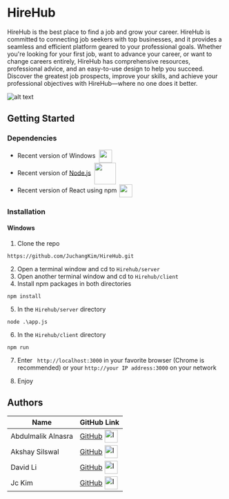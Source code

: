 # HireHub

HireHub is the best place to find a job and grow your career. HireHub is committed to connecting job seekers with top businesses, and it provides a seamless and efficient platform geared to your professional goals. Whether you're looking for your first job, want to advance your career, or want to change careers entirely, HireHub has comprehensive resources, professional advice, and an easy-to-use design to help you succeed. Discover the greatest job prospects, improve your skills, and achieve your professional objectives with HireHub—where no one does it better.

![alt text](https://imgur.com/jdZqRUV.png "HireHub homepage")

## Getting Started

### Dependencies

* Recent version of Windows<img src="https://img.icons8.com/?size=100&id=gXoJoyTtYXFg&format=png&color=000000" style="vertical-align: middle; margin-left: 8px;" width="30" height="30"/>
* Recent version of [Node.js](https://nodejs.org/en/)<img src="https://img.icons8.com/?size=100&id=54087&format=png&color=000000" style="vertical-align: middle; margin-left: 8px;" width="50" height="50"/>
* Recent version of React using npm<img src="https://img.icons8.com/?size=100&id=123603&format=png&color=000000" style="vertical-align: middle; margin-left: 6px;"  width="30" height="30"/>


### Installation

#### Windows
1. Clone the repo
```
https://github.com/JuchangKim/HireHub.git
```
2. Open a terminal window and cd to `Hirehub/server`
3. Open another terminal window and cd to `Hirehub/client`
4. Install npm packages in both directories
```
npm install
```
5. In the `Hirehub/server` directory 
```
node .\app.js
```
6. In the `Hirehub/client` directory 
```
npm run
```
7. Enter ` http://localhost:3000` in your favorite browser (Chrome is recommended) or your `http://your IP address:3000` on your network

8. Enjoy


## Authors

| Name               | GitHub Link                                                                                                                       |
|--------------------|-----------------------------------------------------------------------------------------------------------------------------------|
| Abdulmalik Alnasra | <div style="display: flex; align-items: center;"> <a href="https://github.com/Abdul-was-here">GitHub</a> <img src="https://img.icons8.com/?size=100&id=16318&format=png&color=000000" alt="Icon" width="30" height="30" style="margin-left: 5px;"/> </div> |
| Akshay Silswal     | <div style="display: flex; align-items: center;"> <a href="https://github.com/AkkiSilswal">GitHub</a> <img src="https://img.icons8.com/?size=100&id=16318&format=png&color=000000" alt="Icon" width="30" height="30" style="margin-left: 5px;"/> </div> |
| David Li           | <div style="display: flex; align-items: center;"> <a href="https://github.com/ljld12315">GitHub</a> <img src="https://img.icons8.com/?size=100&id=16318&format=png&color=000000" alt="Icon" width="30" height="30" style="margin-left: 5px;"/> </div> |
| Jc Kim             | <div style="display: flex; align-items: center;"> <a href="https://github.com/JuchangKim">GitHub</a> <img src="https://img.icons8.com/?size=100&id=16318&format=png&color=000000" alt="Icon" width="30" height="30" style="margin-left: 5px;"/> </div> |



